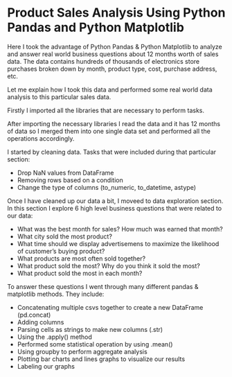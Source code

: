 # Product Sales Analysis Using Python Pandas and Python Matplotlib


Here I took the advantage of Python Pandas & Python Matplotlib to analyze and answer real world business questions about 12 months worth of sales data. The data contains hundreds of thousands of electronics store purchases broken down by month, product type, cost, purchase address, etc.

Let me explain how I took this data and performed some real world data analysis to this particular sales data.

Firstly I imported all the libraries that are necessary to perform tasks.

After importing the necessary libraries I read the data and it has 12 months of data so I merged them into one single data set and performed all the operations accordingly.

I started by cleaning data. Tasks that were included during that particular section:
- Drop NaN values from DataFrame
- Removing rows based on a condition
- Change the type of columns (to_numeric, to_datetime, astype)

Once I have cleaned up our data a bit, I moveed to data exploration section. In this section I explore 6 high level business questions that were related to our data:
- What was the best month for sales? How much was earned that month?
- What city sold the most product?
- What time should we display advertisemens to maximize the likelihood of customer’s buying product?
- What products are most often sold together?
- What product sold the most? Why do you think it sold the most?
- What product sold the most in each month?

To answer these questions I went through many different pandas & matplotlib methods. They include:
- Concatenating multiple csvs together to create a new DataFrame (pd.concat)
- Adding columns
- Parsing cells as strings to make new columns (.str)
- Using the .apply() method
- Performed some statistical operation by using .mean()
- Using groupby to perform aggregate analysis
- Plotting bar charts and lines graphs to visualize our results
- Labeling our graphs
